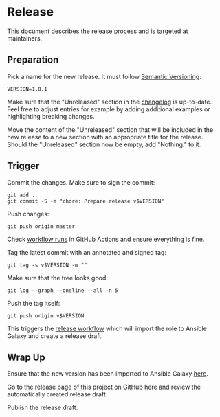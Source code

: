 # Release

This document describes the release process and is targeted at maintainers.

## Preparation

Pick a name for the new release. It must follow
[Semantic Versioning](https://semver.org):

```shell
VERSION=1.0.1
```

Make sure that the "Unreleased" section in the [changelog](CHANGELOG.md) is
up-to-date. Feel free to adjust entries for example by adding additional
examples or highlighting breaking changes.

Move the content of the "Unreleased" section that will be included in the new
release to a new section with an appropriate title for the release. Should the
"Unreleased" section now be empty, add "Nothing." to it.

## Trigger

Commit the changes. Make sure to sign the commit:

```shell
git add .
git commit -S -m "chore: Prepare release v$VERSION"
```

Push changes:

```shell
git push origin master
```

Check
[workflow runs](https://github.com/trallnag/ansible-role-aws-sam-cli/actions?query=branch%3Amaster)
in GitHub Actions and ensure everything is fine.

Tag the latest commit with an annotated and signed tag:

```shell
git tag -s v$VERSION -m ""
```

Make sure that the tree looks good:

```shell
git log --graph --oneline --all -n 5
```

Push the tag itself:

```shell
git push origin v$VERSION
```

This triggers the
[release workflow](https://github.com/trallnag/ansible-role-aws-sam-cli/actions/workflows/release.yaml)
which will import the role to Ansible Galaxy and create a release draft.

## Wrap Up

Ensure that the new version has been imported to Ansible Galaxy
[here](https://galaxy.ansible.com/trallnag/aws_sam_cli).

Go to the release page of this project on GitHub
[here](https://github.com/trallnag/ansible-role-aws-sam-cli/releases) and review
the automatically created release draft.

Publish the release draft.
